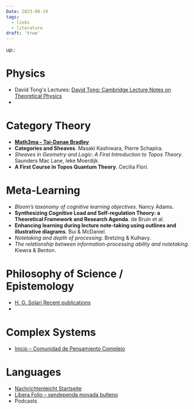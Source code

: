 ```yaml
---
Date: 2023-08-19
tags:
  - links
  - literature
draft: 'true'
---
```

up:: 

# Physics
- David Tong's Lectures: [David Tong: Cambridge Lecture Notes on Theoretical Physics](https://www.damtp.cam.ac.uk/user/tong/teaching.html)
- 
# Category Theory
- [**Math3ma - Tai-Danae Bradley**](https://www.math3ma.com/)
- **Categories and Sheaves**. Masaki Kashiwara, Pierre Schapira.
- *Sheaves in Geometry and Logic: A First Introduction to Topos Theory*. Saunders Mac Lane, Ieke Moerdijk.
- **A First Course in Topos Quantum Theory**. Cecilia Flori.
# Meta-Learning
- *Bloom’s taxonomy of cognitive learning objectives*. Nancy Adams.
- **Synthesizing Cognitive Load and Self-regulation Theory: a Theoretical Framework and Research Agenda**. de Bruin et al.
- **Enhancing learning during lecture note-taking using outlines and illustrative diagrams**. Bui & McDaniel.
- *Notetaking and depth of processing*. Bretzing & Kulhavy.
- *The relationship between information-processing ability and notetaking*. Kiewra & Benton.
# Philosophy of Science / Epistemology
- [H. G. Solari Recent publications](http://users.df.uba.ar/solari/papers.html)
- 
# Complex Systems
- [Inicio – Comunidad de Pensamiento Complejo](https://pensamientocomplejo.org/)
# Languages
- [Nachrichtenleicht Startseite](https://www.nachrichtenleicht.de/)
- [Libera Folio – sendependa movada bulteno](https://www.liberafolio.org/)
- Podcasts